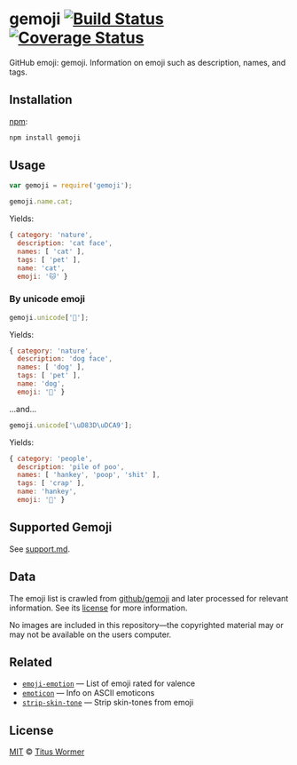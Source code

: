 # gemoji [![Build Status][travis-badge]][travis] [![Coverage Status][codecov-badge]][codecov]

GitHub emoji: gemoji.  Information on emoji such as description, names,
and tags.

## Installation

[npm][]:

```bash
npm install gemoji
```

## Usage

```javascript
var gemoji = require('gemoji');

gemoji.name.cat;
```

Yields:

```js
{ category: 'nature',
  description: 'cat face',
  names: [ 'cat' ],
  tags: [ 'pet' ],
  name: 'cat',
  emoji: '🐱' }
```

### By unicode emoji

```javascript
gemoji.unicode['🐶'];
```

Yields:

```js
{ category: 'nature',
  description: 'dog face',
  names: [ 'dog' ],
  tags: [ 'pet' ],
  name: 'dog',
  emoji: '🐶' }
```

...and...

```javascript
gemoji.unicode['\uD83D\uDCA9'];
```

Yields:

```js
{ category: 'people',
  description: 'pile of poo',
  names: [ 'hankey', 'poop', 'shit' ],
  tags: [ 'crap' ],
  name: 'hankey',
  emoji: '💩' }
```

## Supported Gemoji

See [support.md][support].

## Data

The emoji list is crawled from [github/gemoji][gh] and later processed
for relevant information.  See its [license][gh-license] for more
information.

No images are included in this repository—the copyrighted material may or may
not be available on the users computer.

## Related

*   [`emoji-emotion`](https://github.com/wooorm/emoji-emotion)
    — List of emoji rated for valence
*   [`emoticon`](https://github.com/wooorm/emoticon)
    — Info on ASCII emoticons
*   [`strip-skin-tone`](https://github.com/wooorm/strip-skin-tone)
    — Strip skin-tones from emoji

## License

[MIT][license] © [Titus Wormer][author]

<!-- Definitions -->

[travis-badge]: https://img.shields.io/travis/wooorm/gemoji.svg

[travis]: https://travis-ci.org/wooorm/gemoji

[codecov-badge]: https://img.shields.io/codecov/c/github/wooorm/gemoji.svg

[codecov]: https://codecov.io/github/wooorm/gemoji

[npm]: https://docs.npmjs.com/cli/install

[license]: LICENSE

[author]: http://wooorm.com

[support]: support.md

[gh]: https://github.com/github/gemoji

[gh-license]: https://github.com/github/gemoji/blob/2d799338d94a223cd341d92de3a9848d5368f9ef/LICENSE

